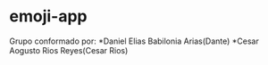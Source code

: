 # emoji-app
Grupo conformado por:
*Daniel Elias Babilonia Arias(Dante)
*Cesar Aogusto Rios Reyes(Cesar Rios)

